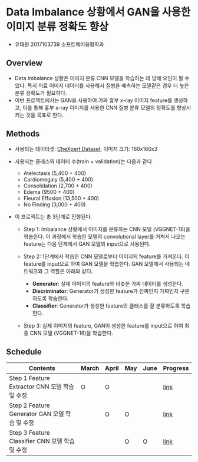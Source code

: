 # Data Imbalance 상황에서 GAN을 사용한 이미지 분류 정확도 향상

* 유태원 2017103739 소프트웨어융합학과

## Overview

* Data Imbalance 상황은 이미지 분류 CNN 모델을 학습하는 데 방해 요인이 될 수 있다. 특히 의료 이미지 데이터를 사용해서 질병을 예측하는 모델같은 경우 더 높은 분류 정확도가 필요하다.
* 이번 프로젝트에서는 GAN을 사용하여 가짜 흉부 x-ray 이미지 feature를 생성하고, 이를 통해  흉부 x-ray 이미지를 사용한 CNN 질병 분류 모델의 정확도를 향상시키는 것을 목표로 한다.

## Methods

* 사용되는 데이터셋: [CheXpert Dataset](https://stanfordmlgroup.github.io/competitions/chexpert/), 이미지 크기: 160x160x3
* 사용되는 클래스와 데이터 수(train + validation)는 다음과 같다
  * Atelectasis (5,400 + 400)
  * Cardiomegaly (5,400 + 400)
  * Consolidation (2,700 + 400)
  * Edema (9500 + 400)
  * Fleural Effusion (13,500 + 400)
  * No Finding (3,000 + 400)

* 이 프로젝트는 총 3단계로 진행된다. 
  * Step 1: Imbalance 상황에서 이미지를 분류하는 CNN 모델 (VGGNET-16)을 학습한다. 이 과정에서 학습한 모델의 convolutional layer를 거쳐서 나오는 feature는 다음 단계에서 GAN 모델의 input으로 사용된다.
  
  * Step 2: 1단계에서 학습한 CNN 모델로부터 이미지의 feature를 가져온다. 이 feature를 input으로 하여 GAN 모델을 학습한다. GAN 모델에서 사용되는 네트워크와 그 역할은 아래와 같다.
     * __Generator__: 실제 이미지의 feature와 비슷한 가짜 데이터를 생성한다.
     * __Discriminator__: Generator가 생성한 feature가 진짜인지 가짜인지 구분하도록 학습한다.
     * __Classifier__: Generator가 생성한 feature의 클래스를 잘 분류하도록 학습한다.

  * Step 3: 실제 이미지의 feature, GAN이 생성한 feature를 input으로 하여 최종 CNN 모델 (VGGNET-16)을 학습한다.

## Schedule

| Contents                         | March | April |  May  | June  |   Progress   |
|----------------------------------|-------|-------|-------|-------|--------------|
|  Step 1 Feature Extractor CNN 모델 학습 및 수정        |   O   |   O   |       |       |       [link](https://docs.google.com/presentation/d/17fStQk0mqY6vxZdNfkpZwDSgthZCXvj2LE6k6RvSzU4/edit?usp=sharing)      |
|  Step 2 Feature Generator GAN 모델 학습 및 수정        |       |   O   |   O   |       |       [link](https://docs.google.com/presentation/d/1DMkOogXDMHWpZLy-cv-GAIYmbHLA222ekhx11a_SY10/edit?usp=sharing)      |
|  Step 3 Feature Classifier CNN 모델 학습 및 수정    |       |       |   O   |   O   |      [link](https://docs.google.com/presentation/d/1eOYgJCL1svGvej1J2s8VO7og73X7j9mdoW5FDDgjeJw/edit?usp=sharing)       |


